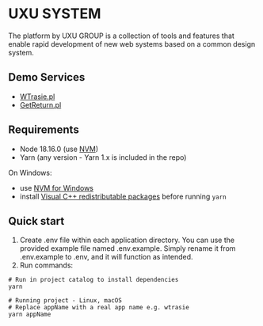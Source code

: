 # UXU SYSTEM

The platform by UXU GROUP is a collection of tools and features that enable rapid development of new web systems based on a common design system.

## Demo Services

- [WTrasie.pl](https://wtrasie.pl/)
- [GetReturn.pl](https://www.getreturn.pl)

## Requirements

- Node 18.16.0 (use [NVM](https://github.com/nvm-sh/nvm))
- Yarn (any version - Yarn 1.x is included in the repo)

On Windows:

- use [NVM for Windows](https://github.com/coreybutler/nvm-windows)
- install [Visual C++ redistributable packages](https://support.microsoft.com/en-us/topic/the-latest-supported-visual-c-downloads-2647da03-1eea-4433-9aff-95f26a218cc0) before running `yarn`

## Quick start

1. Create .env file within each application directory. You can use the provided example file named .env.example. Simply rename it from .env.example to .env, and it will function as intended.
1. Run commands:

```shell
# Run in project catalog to install dependencies
yarn
```

```shell
# Running project - Linux, macOS
# Replace appName with a real app name e.g. wtrasie
yarn appName
```